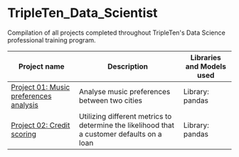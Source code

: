 # TripleTen_Data_Scientist

Compilation of all projects completed throughout TripleTen's Data Science professional training program.

Project name | Description | Libraries and Models used
------------ | ------------- | ------------- 
[Project 01: Music preferences analysis](https://github.com/GuillermoJuarez/TripleTen_Data_Scientist/tree/14eea89e38ea2c177f1d0b5c58169c17a7fbb7f1/project1_music_preferences_analysis) | Analyse music preferences between two cities  | Library: pandas
[Project 02: Credit scoring](https://github.com/GuillermoJuarez/TripleTen_Data_Scientist/tree/14eea89e38ea2c177f1d0b5c58169c17a7fbb7f1/project2_credit_analysis) | Utilizing different metrics to determine the likelihood that a customer defaults on a loan | Library: pandas              




